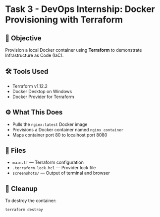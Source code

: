# Task 3 - DevOps Internship: Docker Provisioning with Terraform

## 🚀 Objective
Provision a local Docker container using **Terraform** to demonstrate Infrastructure as Code (IaC).

## 🛠 Tools Used
- Terraform v1.12.2
- Docker Desktop on Windows
- Docker Provider for Terraform

## ⚙ What This Does
- Pulls the `nginx:latest` Docker image
- Provisions a Docker container named `nginx_container`
- Maps container port 80 to localhost port 8080

## 📂 Files
- `main.tf` — Terraform configuration
- `.terraform.lock.hcl` — Provider lock file
- `screenshots/` — Output of terminal and browser

## 🧹 Cleanup
To destroy the container:
```bash
terraform destroy
